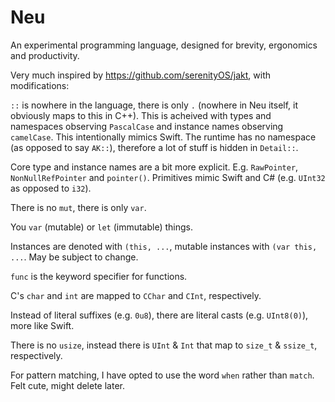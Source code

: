 # Neu

An experimental programming language, designed for brevity, ergonomics and productivity.

Very much inspired by https://github.com/serenityOS/jakt, with modifications:

`::` is nowhere in the language, there is only `.` (nowhere in Neu itself, it obviously maps to this in C++). This is acheived with types and namespaces observing `PascalCase` and instance names observing `camelCase`. This intentionally mimics Swift. The runtime has no namespace (as opposed to say `AK::`), therefore a lot of stuff is hidden in `Detail::`.

Core type and instance names are a bit more explicit. E.g. `RawPointer`, `NonNullRefPointer` and `pointer()`. Primitives mimic Swift and C# (e.g. `UInt32` as opposed to `i32`).

There is no `mut`, there is only `var`.

You `var` (mutable) or `let` (immutable) things.

Instances are denoted with `(this, ...`, mutable instances with `(var this, ...`. May be subject to change.

`func` is the keyword specifier for functions.

C's `char` and `int` are mapped to `CChar` and `CInt`, respectively.

Instead of literal suffixes (e.g. `0u8`), there are literal casts (e.g. `UInt8(0)`), more like Swift.

There is no `usize`, instead there is `UInt` & `Int` that map to `size_t` & `ssize_t`, respectively.

For pattern matching, I have opted to use the word `when` rather than `match`. Felt cute, might delete later.